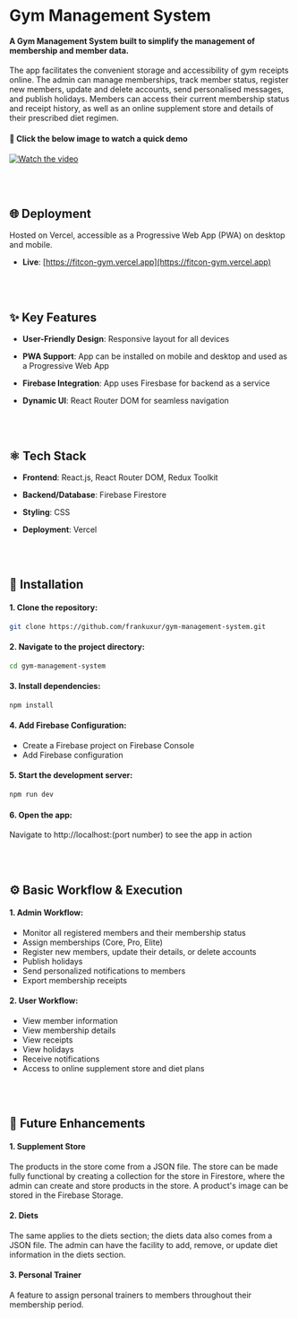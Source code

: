
# Gym Management System

#### A Gym Management System built to simplify the management of membership and member data.

The app facilitates the convenient storage and accessibility of gym receipts online. The admin can manage memberships, track member status, register new members, update and delete accounts, send personalised messages, and publish holidays. Members can access their current membership status and receipt history, as well as an online supplement store and details of their prescribed diet regimen.

#### 🔗 Click the below image to watch a quick demo

[![Watch the video](https://i.vimeocdn.com/video/1962071931-deaad36775e988068233ee28090b0a5c03ce31514367cf83c9a008968243b3af-d?mw=800&mh=451&q=70)](https://vimeo.com/1039651743?share=copy#t=0)

<br>
<br>

## 🌐 Deployment

Hosted on Vercel, accessible as a Progressive Web App (PWA) on desktop and mobile.
- **Live**: [https://fitcon-gym.vercel.app](https://fitcon-gym.vercel.app)

<br>
<br>

## ✨ Key Features

- **User-Friendly Design**: Responsive layout for all devices

- **PWA Support**: App can be installed on mobile and desktop and used as a Progressive Web App

- **Firebase Integration**: App uses Firesbase for backend as a service

- **Dynamic UI**: React Router DOM for seamless navigation

<br>
<br>

## ⚛️ Tech Stack

- **Frontend**: React.js, React Router DOM, Redux Toolkit

- **Backend/Database**: Firebase Firestore

- **Styling**: CSS

- **Deployment**: Vercel

<br>
<br>

## 🚀 Installation

#### 1. Clone the repository:
   ```bash
   git clone https://github.com/frankuxur/gym-management-system.git
   ```

#### 2. Navigate to the project directory:
   ```bash
   cd gym-management-system
   ```

#### 3. Install dependencies:
   ```bash
   npm install
   ```

#### 4. Add Firebase Configuration:
   - Create a Firebase project on Firebase Console
   - Add Firebase configuration

#### 5. Start the development server:
   ```bash
   npm run dev
   ```

#### 6. Open the app:
   Navigate to http://localhost:(port number) to see the app in action

<br>
<br>

## ⚙️ Basic Workflow & Execution

#### 1. Admin Workflow:
   - Monitor all registered members and their membership status
   - Assign memberships (Core, Pro, Elite)
   - Register new members, update their details, or delete accounts
   - Publish holidays 
   - Send personalized notifications to members
   - Export membership receipts

#### 2. User Workflow:
   - View member information
   - View membership details
   - View receipts
   - View holidays
   - Receive notifications
   - Access to online supplement store and diet plans
   
<br>
<br>

## 🚧 Future Enhancements

#### 1. Supplement Store

The products in the store come from a JSON file. The store can be made fully functional by creating a collection for the store in Firestore, where the admin can create and store products in the store. A product's image can be stored in the Firebase Storage.

#### 2. Diets

The same applies to the diets section; the diets data also comes from a JSON file. The admin can have the facility to add, remove, or update diet information in the diets section.

#### 3. Personal Trainer

A feature to assign personal trainers to members throughout their membership period.

<br>
<br>
